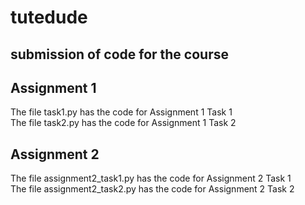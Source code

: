 # tutedude
## submission of code for the course
## Assignment 1 
The file task1.py has the code for Assignment 1 Task 1<br>
The file task2.py has the code for Assignment 1 Task 2
## Assignment 2
The file assignment2_task1.py has the code for Assignment 2 Task 1<br>
The file assignment2_task2.py has the code for Assignment 2 Task 2
